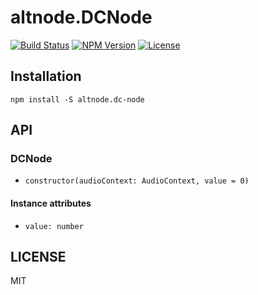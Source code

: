 # altnode.DCNode
[![Build Status](http://img.shields.io/travis/altnode/dc-node.svg?style=flat-square)](https://travis-ci.org/altnode/dc-node)
[![NPM Version](http://img.shields.io/npm/v/altnode.dc-node.svg?style=flat-square)](https://www.npmjs.org/package/altnode.dc-node)
[![License](http://img.shields.io/badge/license-MIT-brightgreen.svg?style=flat-square)](http://mohayonao.mit-license.org/)

## Installation

```
npm install -S altnode.dc-node
```

## API
### DCNode
- `constructor(audioContext: AudioContext, value = 0)`

#### Instance attributes
- `value: number`

## LICENSE
MIT
